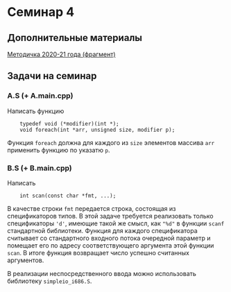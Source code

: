 # Семинар 4

## Дополнительные материалы

[Методичка 2020-21 года (фрагмент)](https://github.com/blackav/hse-caos-2020/tree/master/10-asm4#%D0%BA%D0%BE%D1%81%D0%B2%D0%B5%D0%BD%D0%BD%D1%8B%D0%B5-%D0%BF%D0%B5%D1%80%D0%B5%D1%85%D0%BE%D0%B4%D1%8B-%D0%B8-%D0%B2%D1%8B%D0%B7%D0%BE%D0%B2%D1%8B-%D0%BF%D0%BE%D0%B4%D0%BF%D1%80%D0%BE%D0%B3%D1%80%D0%B0%D0%BC%D0%BC)

## Задачи на семинар

### A.S (+ A.main.cpp)
Написать функцию
```
    typedef void (*modifier)(int *);
    void foreach(int *arr, unsigned size, modifier p);
```
Функция ```foreach``` должна для каждого из ```size``` элементов массива ```arr``` 
применить функцию по указатю ```p```.

### B.S (+ B.main.cpp)
Написать
```
    int scan(const char *fmt, ...);
```
В качестве строки ```fmt``` передается строка, состоящая из спецификаторов типов.
В этой задаче требуется реализовать только спецификаторы ```'d'```, имеющие такой
же смысл, как ```"%d"``` в функции ```scanf``` стандартной библиотеки. Функция для
каждого спецификатора считывает со стандартного входного потока очередной параметр
и помещает его по адресу соответствующего аргумента этой функции ```scan```. В итоге
функция возвращает число успешно считанных аргументов.

В реализации неспосредственного ввода можно использовать библиотеку ```simpleio_i686.S```.
